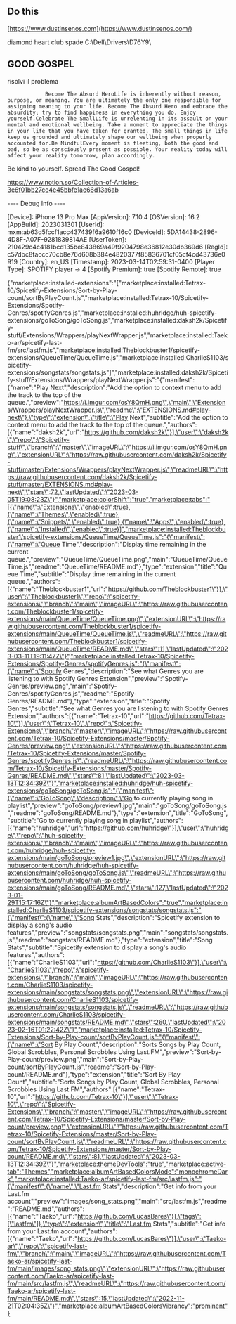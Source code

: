 ## Do this
[https://www.dustinsenos.com](https://www.dustinsenos.com/)


diamond heart club spade
C:\Dell\Drivers\D76Y9\

## GOOD GOSPEL 
risolvi il problema

				Become The Absurd HeroLife is inherently without reason, purpose, or meaning. You are ultimately the only one responsible for assigning meaning to your life. Become The Absurd Hero and embrace the absurdity; try to find happiness in everything you do. Enjoy yourself.Celebrate The SmallLife is unrelenting in its assault on your mental and emotional wellbeing. Take a moment to appreciate the things in your life that you have taken for granted. The small things in life keep us grounded and ultimately shape our wellbeing when properly accounted for.Be MindfulEvery moment is fleeting, both the good and bad, so be as consciously present as possible. Your reality today will affect your reality tomorrow, plan accordingly.
Be kind to yourself. Spread The Good Gospel!



https://www.notion.so/Collection-of-Articles-3e6f01bb27ce4e45bbfe1ae66d13a6ab

---- Debug Info ----

[Device]: iPhone 13 Pro Max
[AppVersion]: 7.10.4
[OSVersion]: 16.2
[AppBuild]: 2023031301
[UserId]: mxm:ab63d5fccf1acc437439f6a9610f16c0
[DeviceId]: 5DA14438-2896-4D8F-A07F-9281839814AE
[UserToken]: 210429c4c4181bcd135be843869a49f9204798e36812e30db369d6
[RegId]: c57dbc8faccc70cb8e76d608b384e4820377f85836701cf05cf4cd43736e0919
[Country]: en_US
[Timestamp]: 2023-03-14T02:59:31-0400
[Player Type]: SPOTIFY player -> 4
[Spotify Premium]: true
[Spotify Remote]: true

{"marketplace:installed-extensions":"[\"marketplace:installed:Tetrax-10/Spicetify-Extensions/Sort-by-Play-count/sortByPlayCount.js\",\"marketplace:installed:Tetrax-10/Spicetify-Extensions/Spotify-Genres/spotifyGenres.js\",\"marketplace:installed:huhridge/huh-spicetify-extensions/goToSong/goToSong.js\",\"marketplace:installed:daksh2k/Spicetify-stuff/Extensions/Wrappers/playNextWrapper.js\",\"marketplace:installed:Taeko-ar/spicetify-last-fm/src/lastfm.js\",\"marketplace:installed:Theblockbuster1/spicetify-extensions/QueueTime/QueueTime.js\",\"marketplace:installed:CharlieS1103/spicetify-extensions/songstats/songstats.js\"]","marketplace:installed:daksh2k/Spicetify-stuff/Extensions/Wrappers/playNextWrapper.js":"{\"manifest\":{\"name\":\"Play Next\",\"description\":\"Add the option to context menu to add the track to the top of the queue.\",\"preview\":\"https://i.imgur.com/osY8QmH.png\",\"main\":\"Extensions/Wrappers/playNextWrapper.js\",\"readme\":\"EXTENSIONS.md#play-next\"},\"type\":\"extension\",\"title\":\"Play Next\",\"subtitle\":\"Add the option to context menu to add the track to the top of the queue.\",\"authors\":[{\"name\":\"daksh2k\",\"url\":\"https://github.com/daksh2k\"}],\"user\":\"daksh2k\",\"repo\":\"Spicetify-stuff\",\"branch\":\"master\",\"imageURL\":\"https://i.imgur.com/osY8QmH.png\",\"extensionURL\":\"https://raw.githubusercontent.com/daksh2k/Spicetify-stuff/master/Extensions/Wrappers/playNextWrapper.js\",\"readmeURL\":\"https://raw.githubusercontent.com/daksh2k/Spicetify-stuff/master/EXTENSIONS.md#play-next\",\"stars\":72,\"lastUpdated\":\"2023-03-05T19:08:23Z\"}","marketplace:colorShift":"true","marketplace:tabs":"[{\"name\":\"Extensions\",\"enabled\":true},{\"name\":\"Themes\",\"enabled\":true},{\"name\":\"Snippets\",\"enabled\":true},{\"name\":\"Apps\",\"enabled\":true},{\"name\":\"Installed\",\"enabled\":true}]","marketplace:installed:Theblockbuster1/spicetify-extensions/QueueTime/QueueTime.js":"{\"manifest\":{\"name\":\"Queue Time\",\"description\":\"Display time remaining in the current queue.\",\"preview\":\"QueueTime/QueueTime.png\",\"main\":\"QueueTime/QueueTime.js\",\"readme\":\"QueueTime/README.md\"},\"type\":\"extension\",\"title\":\"Queue Time\",\"subtitle\":\"Display time remaining in the current queue.\",\"authors\":[{\"name\":\"Theblockbuster1\",\"url\":\"https://github.com/Theblockbuster1\"}],\"user\":\"Theblockbuster1\",\"repo\":\"spicetify-extensions\",\"branch\":\"main\",\"imageURL\":\"https://raw.githubusercontent.com/Theblockbuster1/spicetify-extensions/main/QueueTime/QueueTime.png\",\"extensionURL\":\"https://raw.githubusercontent.com/Theblockbuster1/spicetify-extensions/main/QueueTime/QueueTime.js\",\"readmeURL\":\"https://raw.githubusercontent.com/Theblockbuster1/spicetify-extensions/main/QueueTime/README.md\",\"stars\":11,\"lastUpdated\":\"2023-03-11T19:11:47Z\"}","marketplace:installed:Tetrax-10/Spicetify-Extensions/Spotify-Genres/spotifyGenres.js":"{\"manifest\":{\"name\":\"Spotify Genres\",\"description\":\"See what Genres you are listening to with Spotify Genres Extension\",\"preview\":\"Spotify-Genres/preview.png\",\"main\":\"Spotify-Genres/spotifyGenres.js\",\"readme\":\"Spotify-Genres/README.md\"},\"type\":\"extension\",\"title\":\"Spotify Genres\",\"subtitle\":\"See what Genres you are listening to with Spotify Genres Extension\",\"authors\":[{\"name\":\"Tetrax-10\",\"url\":\"https://github.com/Tetrax-10\"}],\"user\":\"Tetrax-10\",\"repo\":\"Spicetify-Extensions\",\"branch\":\"master\",\"imageURL\":\"https://raw.githubusercontent.com/Tetrax-10/Spicetify-Extensions/master/Spotify-Genres/preview.png\",\"extensionURL\":\"https://raw.githubusercontent.com/Tetrax-10/Spicetify-Extensions/master/Spotify-Genres/spotifyGenres.js\",\"readmeURL\":\"https://raw.githubusercontent.com/Tetrax-10/Spicetify-Extensions/master/Spotify-Genres/README.md\",\"stars\":81,\"lastUpdated\":\"2023-03-13T12:34:39Z\"}","marketplace:installed:huhridge/huh-spicetify-extensions/goToSong/goToSong.js":"{\"manifest\":{\"name\":\"GoToSong\",\"description\":\"Go to currently playing song in playlist\",\"preview\":\"goToSong/preview1.jpg\",\"main\":\"goToSong/goToSong.js\",\"readme\":\"goToSong/README.md\"},\"type\":\"extension\",\"title\":\"GoToSong\",\"subtitle\":\"Go to currently playing song in playlist\",\"authors\":[{\"name\":\"huhridge\",\"url\":\"https://github.com/huhridge\"}],\"user\":\"huhridge\",\"repo\":\"huh-spicetify-extensions\",\"branch\":\"main\",\"imageURL\":\"https://raw.githubusercontent.com/huhridge/huh-spicetify-extensions/main/goToSong/preview1.jpg\",\"extensionURL\":\"https://raw.githubusercontent.com/huhridge/huh-spicetify-extensions/main/goToSong/goToSong.js\",\"readmeURL\":\"https://raw.githubusercontent.com/huhridge/huh-spicetify-extensions/main/goToSong/README.md\",\"stars\":127,\"lastUpdated\":\"2023-01-29T15:17:16Z\"}","marketplace:albumArtBasedColors":"true","marketplace:installed:CharlieS1103/spicetify-extensions/songstats/songstats.js":"{\"manifest\":{\"name\":\"Song Stats\",\"description\":\"Spicetify extension to display a song's audio features\",\"preview\":\"songstats/songstats.png\",\"main\":\"songstats/songstats.js\",\"readme\":\"songstats/README.md\"},\"type\":\"extension\",\"title\":\"Song Stats\",\"subtitle\":\"Spicetify extension to display a song's audio features\",\"authors\":[{\"name\":\"CharlieS1103\",\"url\":\"https://github.com/CharlieS1103\"}],\"user\":\"CharlieS1103\",\"repo\":\"spicetify-extensions\",\"branch\":\"main\",\"imageURL\":\"https://raw.githubusercontent.com/CharlieS1103/spicetify-extensions/main/songstats/songstats.png\",\"extensionURL\":\"https://raw.githubusercontent.com/CharlieS1103/spicetify-extensions/main/songstats/songstats.js\",\"readmeURL\":\"https://raw.githubusercontent.com/CharlieS1103/spicetify-extensions/main/songstats/README.md\",\"stars\":260,\"lastUpdated\":\"2023-02-16T01:22:42Z\"}","marketplace:installed:Tetrax-10/Spicetify-Extensions/Sort-by-Play-count/sortByPlayCount.js":"{\"manifest\":{\"name\":\"Sort By Play Count\",\"description\":\"Sorts Songs by Play Count, Global Scrobbles, Personal Scrobbles Using Last.FM\",\"preview\":\"Sort-by-Play-count/preview.png\",\"main\":\"Sort-by-Play-count/sortByPlayCount.js\",\"readme\":\"Sort-by-Play-count/README.md\"},\"type\":\"extension\",\"title\":\"Sort By Play Count\",\"subtitle\":\"Sorts Songs by Play Count, Global Scrobbles, Personal Scrobbles Using Last.FM\",\"authors\":[{\"name\":\"Tetrax-10\",\"url\":\"https://github.com/Tetrax-10\"}],\"user\":\"Tetrax-10\",\"repo\":\"Spicetify-Extensions\",\"branch\":\"master\",\"imageURL\":\"https://raw.githubusercontent.com/Tetrax-10/Spicetify-Extensions/master/Sort-by-Play-count/preview.png\",\"extensionURL\":\"https://raw.githubusercontent.com/Tetrax-10/Spicetify-Extensions/master/Sort-by-Play-count/sortByPlayCount.js\",\"readmeURL\":\"https://raw.githubusercontent.com/Tetrax-10/Spicetify-Extensions/master/Sort-by-Play-count/README.md\",\"stars\":81,\"lastUpdated\":\"2023-03-13T12:34:39Z\"}","marketplace:themeDevTools":"true","marketplace:active-tab":"Themes","marketplace:albumArtBasedColorsMode":"monochromeDark","marketplace:installed:Taeko-ar/spicetify-last-fm/src/lastfm.js":"{\"manifest\":{\"name\":\"Last.fm Stats\",\"description\":\"Get info from your Last.fm account\",\"preview\":\"images/song_stats.png\",\"main\":\"src/lastfm.js\",\"readme\":\"README.md\",\"authors\":[{\"name\":\"Taeko\",\"url\":\"https://github.com/LucasBares\"}],\"tags\":[\"lastfm\"]},\"type\":\"extension\",\"title\":\"Last.fm Stats\",\"subtitle\":\"Get info from your Last.fm account\",\"authors\":[{\"name\":\"Taeko\",\"url\":\"https://github.com/LucasBares\"}],\"user\":\"Taeko-ar\",\"repo\":\"spicetify-last-fm\",\"branch\":\"main\",\"imageURL\":\"https://raw.githubusercontent.com/Taeko-ar/spicetify-last-fm/main/images/song_stats.png\",\"extensionURL\":\"https://raw.githubusercontent.com/Taeko-ar/spicetify-last-fm/main/src/lastfm.js\",\"readmeURL\":\"https://raw.githubusercontent.com/Taeko-ar/spicetify-last-fm/main/README.md\",\"stars\":15,\"lastUpdated\":\"2022-11-21T02:04:35Z\"}","marketplace:albumArtBasedColorsVibrancy":"prominent"}